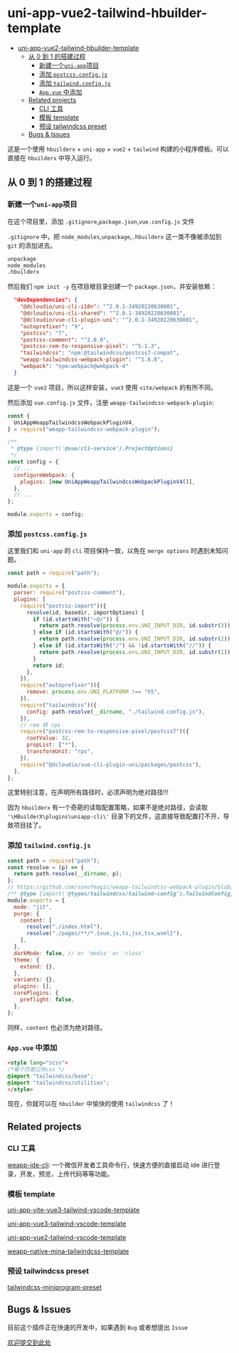 # uni-app-vue2-tailwind-hbuilder-template

- [uni-app-vue2-tailwind-hbuilder-template](#uni-app-vue2-tailwind-hbuilder-template)
  - [从 0 到 1 的搭建过程](#从-0-到-1-的搭建过程)
    - [新建一个`uni-app`项目](#新建一个uni-app项目)
    - [添加 `postcss.config.js`](#添加-postcssconfigjs)
    - [添加 `tailwind.config.js`](#添加-tailwindconfigjs)
    - [`App.vue` 中添加](#appvue-中添加)
  - [Related projects](#related-projects)
    - [CLI 工具](#cli-工具)
    - [模板 template](#模板-template)
    - [预设 tailwindcss preset](#预设-tailwindcss-preset)
  - [Bugs & Issues](#bugs--issues)

这是一个使用 `hbuilderx` + `uni-app` + `vue2` + `tailwind` 构建的小程序模板。可以直接在 `hbuilderx` 中导入运行。

## 从 0 到 1 的搭建过程

### 新建一个`uni-app`项目

在这个项目里，添加 `.gitignore`,`package.json`,`vue.config.js` 文件

`.gitignore` 中，把 `node_modules`,`unpackage`,`.hbuilderx` 这一类不像被添加到 `git` 的添加进去。
```txt
unpackage
node_modules
.hbuilderx
```

然后我们 `npm init -y` 在项目根目录创建一个 `package.json`，并安装依赖：

```json
  "devDependencies": {
    "@dcloudio/uni-cli-i18n": "^2.0.1-34920220630001",
    "@dcloudio/uni-cli-shared": "^2.0.1-34920220630001",
    "@dcloudio/vue-cli-plugin-uni": "^2.0.1-34920220630001",
    "autoprefixer": "9",
    "postcss": "7",
    "postcss-comment": "^2.0.0",
    "postcss-rem-to-responsive-pixel": "^5.1.3",
    "tailwindcss": "npm:@tailwindcss/postcss7-compat",
    "weapp-tailwindcss-webpack-plugin": "^1.6.8",
    "webpack": "npm:webpack@webpack-4"
  }
```

这是一个 `vue2` 项目，所以这样安装，`vue3` 使用 `vite/webpack` 的有所不同。

然后添加 `vue.config.js` 文件，注册 `weapp-tailwindcss-webpack-plugin`:

```js
const {
  UniAppWeappTailwindcssWebpackPluginV4,
} = require("weapp-tailwindcss-webpack-plugin");

/**
 * @type {import('@vue/cli-service').ProjectOptions}
 */
const config = {
  //....
  configureWebpack: {
    plugins: [new UniAppWeappTailwindcssWebpackPluginV4()],
  },
  //....
};

module.exports = config;
```

### 添加 `postcss.config.js`

这里我们和 `uni-app` 的 `cli` 项目保持一致，以免在 `merge options` 时遇到未知问题。

```js
const path = require("path");

module.exports = {
  parser: require("postcss-comment"),
  plugins: [
    require("postcss-import")({
      resolve(id, basedir, importOptions) {
        if (id.startsWith("~@/")) {
          return path.resolve(process.env.UNI_INPUT_DIR, id.substr(3));
        } else if (id.startsWith("@/")) {
          return path.resolve(process.env.UNI_INPUT_DIR, id.substr(2));
        } else if (id.startsWith("/") && !id.startsWith("//")) {
          return path.resolve(process.env.UNI_INPUT_DIR, id.substr(1));
        }
        return id;
      },
    }),
    require("autoprefixer")({
      remove: process.env.UNI_PLATFORM !== "h5",
    }),
    require("tailwindcss")({
      config: path.resolve(__dirname, "./tailwind.config.js"),
    }),
    // rem 转 rpx
    require("postcss-rem-to-responsive-pixel/postcss7")({
      rootValue: 32,
      propList: ["*"],
      transformUnit: "rpx",
    }),
    require("@dcloudio/vue-cli-plugin-uni/packages/postcss"),
  ],
};

```

这里特别注意，在声明所有路径时，必须声明为绝对路径!!!

因为 `hbuilderx` 有一个奇葩的读取配置策略，如果不是绝对路径，会读取 `'\HBuilderX\plugins\uniapp-cli\'` 目录下的文件，这直接导致配置打不开，导致项目挂了。

### 添加 `tailwind.config.js`

```js
const path = require("path");
const resolve = (p) => {
  return path.resolve(__dirname, p);
};
// https://github.com/sonofmagic/weapp-tailwindcss-webpack-plugin/blob/main/demo/uni-app/tailwind.config.js
/** @type {import('@types/tailwindcss/tailwind-config').TailwindConfig} */
module.exports = {
  mode: "jit",
  purge: {
    content: [
      resolve("./index.html"),
      resolve("./pages/**/*.{vue,js,ts,jsx,tsx,wxml}"),
    ],
  },
  darkMode: false, // or 'media' or 'class'
  theme: {
    extend: {},
  },
  variants: {},
  plugins: [],
  corePlugins: {
    preflight: false,
  },
};

```

同样，`content` 也必须为绝对路径。

### `App.vue` 中添加

```html
<style lang="scss">
/*每个页面公共css */
@import "tailwindcss/base";
@import "tailwindcss/utilities";
</style>
```

现在，你就可以在 `hbuilder` 中愉快的使用 `tailwindcss` 了！

## Related projects

### CLI 工具

[weapp-ide-cli](https://github.com/sonofmagic/utils/tree/main/packages/weapp-ide-cli): 一个微信开发者工具命令行，快速方便的直接启动 ide 进行登录，开发，预览，上传代码等等功能。

### 模板 template

[uni-app-vite-vue3-tailwind-vscode-template](https://github.com/sonofmagic/uni-app-vite-vue3-tailwind-vscode-template)

[uni-app-vue3-tailwind-vscode-template](https://github.com/sonofmagic/uni-app-vue3-tailwind-vscode-template)

[uni-app-vue2-tailwind-vscode-template](https://github.com/sonofmagic/uni-app-vue2-tailwind-vscode-template)

[weapp-native-mina-tailwindcss-template](https://github.com/sonofmagic/weapp-native-mina-tailwindcss-template)

### 预设 tailwindcss preset

[tailwindcss-miniprogram-preset](https://github.com/sonofmagic/tailwindcss-miniprogram-preset)

## Bugs & Issues

目前这个插件正在快速的开发中，如果遇到 `Bug` 或者想提出 `Issue`

[欢迎提交到此处](https://github.com/sonofmagic/weapp-tailwindcss-webpack-plugin/issues)